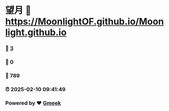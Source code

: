 # 望月 :link: https://MoonlightOF.github.io/Moonlight.github.io 
### :page_facing_up: [3](https://MoonlightOF.github.io/Moonlight.github.io/tag.html) 
### :speech_balloon: 0 
### :hibiscus: 789 
### :alarm_clock: 2025-02-10 09:41:49 
### Powered by :heart: [Gmeek](https://github.com/Meekdai/Gmeek)
